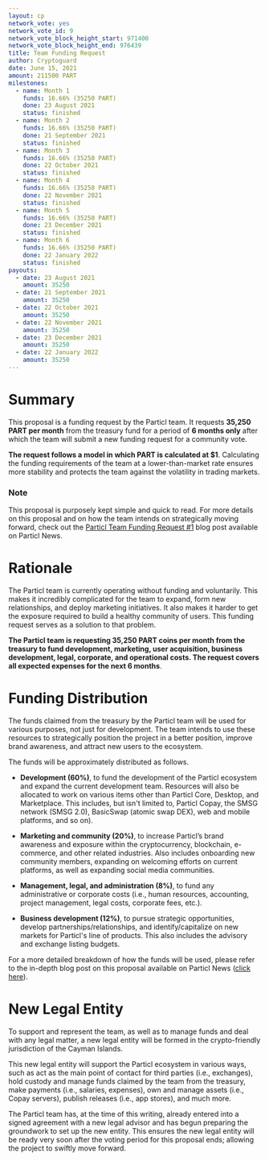 ```yaml
---
layout: cp
network_vote: yes
network_vote_id: 9
network_vote_block_height_start: 971400
network_vote_block_height_end: 976439
title: Team Funding Request
author: Cryptoguard
date: June 15, 2021
amount: 211500 PART
milestones:
  - name: Month 1
    funds: 16.66% (35250 PART)
    done: 23 August 2021
    status: finished
  - name: Month 2
    funds: 16.66% (35250 PART)
    done: 21 September 2021
    status: finished
  - name: Month 3
    funds: 16.66% (35250 PART)
    done: 22 October 2021
    status: finished
  - name: Month 4
    funds: 16.66% (35250 PART)
    done: 22 November 2021
    status: finished
  - name: Month 5
    funds: 16.66% (35250 PART)
    done: 23 December 2021
    status: finished
  - name: Month 6
    funds: 16.66% (35250 PART)
    done: 22 January 2022
    status: finished
payouts:
  - date: 23 August 2021
    amount: 35250
  - date: 21 September 2021
    amount: 35250
  - date: 22 October 2021
    amount: 35250
  - date: 22 November 2021
    amount: 35250
  - date: 23 December 2021
    amount: 35250
  - date: 22 January 2022
    amount: 35250
---
```


# Summary

This proposal is a funding request by the Particl team. It requests **35,250 PART per month** from the treasury fund for a period of **6 months only** after which the team will submit a new funding request for a community vote.

**The request follows a model in which PART is calculated at $1**. Calculating the funding requirements of the team at a lower-than-market rate ensures more stability and protects the team against the volatility in trading markets.

### Note

This proposal is purposely kept simple and quick to read. For more details on this proposal and on how the team intends on strategically moving forward, check out the [Particl Team Funding Request #1](https://particl.news/particl-team-funding-request-1/) blog post available on Particl News. 

# Rationale

The Particl team is currently operating without funding and voluntarily. This makes it incredibly complicated for the team to expand, form new relationships, and deploy marketing initiatives. It also makes it harder to get the exposure required to build a healthy community of users. This funding request serves as a solution to that problem. 

**The Particl team is requesting 35,250 PART coins per month from the treasury to fund development, marketing, user acquisition, business development, legal, corporate, and operational costs. The request covers all expected expenses for the next 6 months**.

# Funding Distribution

The funds claimed from the treasury by the Particl team will be used for various purposes, not just for development. The team intends to use these resources to strategically position the project in a better position, improve brand awareness, and attract new users to the ecosystem.

The funds will be approximately distributed as follows.

* **Development (60%)**, to fund the development of the Particl ecosystem and expand the current development team. Resources will also be allocated to work on various items other than Particl Core, Desktop, and Marketplace. This includes, but isn't limited to, Particl Copay, the SMSG network (SMSG 2.0), BasicSwap (atomic swap DEX), web and mobile platforms, and so on).

* **Marketing and community (20%)**, to increase Particl’s brand awareness and exposure within the cryptocurrency, blockchain, e-commerce, and other related industries. Also includes onboarding new community members, expanding on welcoming efforts on current platforms, as well as expanding social media communities.

* **Management, legal, and administration (8%)**, to fund any administrative or corporate costs (i.e., human resources, accounting, project management, legal costs, corporate fees, etc.).

* **Business development (12%)**, to pursue strategic opportunities, develop partnerships/relationships, and identify/capitalize on new markets for Particl's line of products. This also includes the advisory and exchange listing budgets.

For a more detailed breakdown of how the funds will be used, please refer to the in-depth blog post on this proposal available on Particl News ([click here](https://particl.news/particl-team-funding-request-1/)).

# New Legal Entity

To support and represent the team, as well as to manage funds and deal with any legal matter, a new legal entity will be formed in the crypto-friendly jurisdiction of the Cayman Islands.

This new legal entity will support the Particl ecosystem in various ways, such as act as the main point of contact for third parties (i.e., exchanges), hold custody and manage funds claimed by the team from the treasury, make payments (i.e., salaries, expenses), own and manage assets (i.e., Copay servers), publish releases (i.e., app stores), and much more.

The Particl team has, at the time of this writing, already entered into a signed agreement with a new legal advisor and has begun preparing the groundwork to set up the new entity. This ensures the new legal entity will be ready very soon after the voting period for this proposal ends; allowing the project to swiftly move forward.
